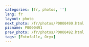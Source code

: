 ```yaml
---
categories: [fr, photos, '']
lang: fr
layout: photo
next_photo: /fr/photos/P0000490.html
picname: P0000491
prev_photo: /fr/photos/P0000492.html
tags: [Fotofalle, Oryx]
---
```

